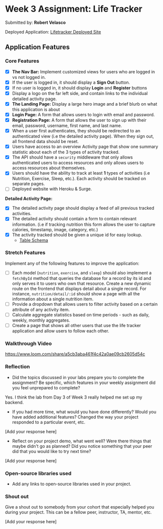 # Week 3 Assignment: Life Tracker

Submitted by: **Robert Velasco**

Deployed Application: [Lifetracker Deployed Site](ADD_LINK_HERE)

## Application Features

### Core Features

- [x] **The Nav Bar:** Implement customized views for users who are logged in vs not logged in.
- [x] If the user is logged in, it should display a **Sign Out** button. 
- [x] If no user is logged in, it should display **Login** and **Register** buttons
- [x] Display a logo on the far left side, and contain links to the individual detailed activity page. 
- [x] **The Landing Page:** Display a large hero image and a brief blurb on what this application is about
- [x] **Login Page:** A form that allows users to login with email and password.
- [x] **Registration Page:** A form that allows the user to sign up with their email, password, username, first name, and last name.
- [x] When a user first authenticates, they should be redirected to an authenticated view (i.e the detailed activity page). When they sign out, all frontend data should be reset.
- [x] Users have access to an overview Activity page that show one summary statistic about each of the 3 types of activity tracked.
- [x] The API should have a `security` middleware that only allows authenticated users to access resources and only allows users to access resources about themselves. 
- [x] Users should have the ability to track at least **1** types of activities (i.e Nutrition, Exercise, Sleep, etc.). Each activity should be tracked on separate pages.
- [ ] Deployed website with Heroku & Surge. 

**Detailed Activity Page:**
- [x] The detailed activity page should display a feed of all previous tracked activities.
- [x] The detailed activity should contain a form to contain relevant information. (i.e if tracking nutrition this form allows the user to capture calories, timestamp, image, category, etc.) 
- [x] The activity tracked should be given a unique id for easy lookup.
  * [Table Schema](📝https://github.com/SanCebar/life_tracker_api/blob/main/life-tracker-schema.sql) 

### Stretch Features

Implement any of the following features to improve the application:
- [ ] Each model (`nutrition`, `exercise`, and `sleep`) should also implement a `fetchById` method that queries the database for a record by its id and only serves it to users who own that resource. Create a new dynamic route on the frontend that displays detail about a single record. For instance, `nutrition/detail/:id` should show a page with all the information about a single nutrition item.
- [ ] Provide a dropdown that allows users to filter activity based on a certain attribute of any activity item.
- [ ] Calculate aggregate statistics based on time periods - such as daily, weekly, monthly aggregates.
- [ ] Create a page that shows all other users that use the life tracker application and allow users to follow each other.

### Walkthrough Video

https://www.loom.com/share/a5cb3aba461f4c42a0ae09cb2605d54c

### Reflection

* Did the topics discussed in your labs prepare you to complete the assignment? Be specific, which features in your weekly assignment did you feel unprepared to complete?

Yes. I  think the lab from Day 3 of Week 3 really helped me set up my backend. 

* If you had more time, what would you have done differently? Would you have added additional features? Changed the way your project responded to a particular event, etc.
  
[Add your response here]

* Reflect on your project demo, what went well? Were there things that maybe didn't go as planned? Did you notice something that your peer did that you would like to try next time?

[Add your response here]

### Open-source libraries used

- Add any links to open-source libraries used in your project.

### Shout out

Give a shout out to somebody from your cohort that especially helped you during your project. This can be a fellow peer, instructor, TA, mentor, etc.

[Add your response here]

